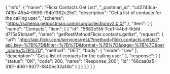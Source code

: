 {
  "info": {
    "name": "Flickr Contacts Get List",
    "_postman_id": "cd2743ca-743b-45b4-9896-f94b1362c25d",
    "description": "Get a list of contacts for the calling user.",
    "schema": "https://schema.getpostman.com/json/collection/v2.0.0/"
  },
  "item": [
    {
      "name": "Contacts",
      "item": [
        {
          "id": "5682e5f4-7ce1-44bd-9ddd-d715a51cbaef",
          "name": "getRestMethodFlickr.contacts.getlist",
          "request": {
            "url": "http://api.flickr.com/services/rest/?method=flickr.contacts.getList?api_key=%7B%7D&filter=%7B%7D&format=%7B%7D&page=%7B%7D&per_page=%7B%7D",
            "method": "GET",
            "body": {
              "mode": "raw"
            },
            "description": "Get a list of contacts for the calling user."
          },
          "response": [
            {
              "status": "OK",
              "code": 200,
              "name": "Response_200",
              "id": "66caa0a5-3101-4061-9377-f840ec32a14b"
            }
          ]
        }
      ]
    }
  ]
}